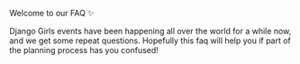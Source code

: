 Welcome to our FAQ ✨

Django Girls events have been happening all over the world for a while now, and
we get some repeat questions. Hopefully this faq will help you if part of the
planning process has you confused!

